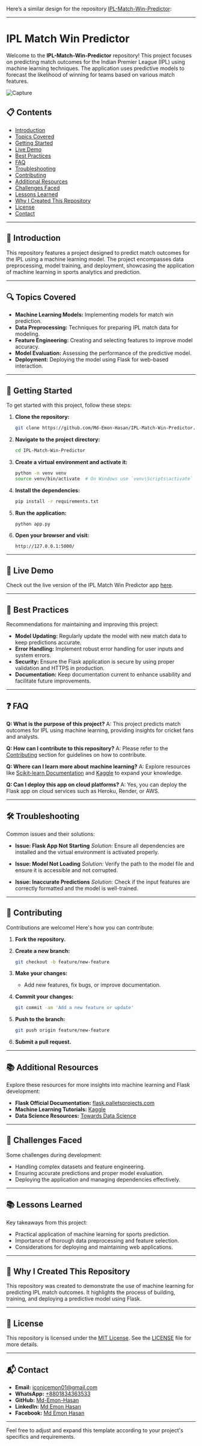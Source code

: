 Here’s a similar design for the repository [IPL-Match-Win-Predictor](https://github.com/Md-Emon-Hasan/IPL-Match-Win-Predictor/tree/master):

---

# IPL Match Win Predictor

Welcome to the **IPL-Match-Win-Predictor** repository! This project focuses on predicting match outcomes for the Indian Premier League (IPL) using machine learning techniques. The application uses predictive models to forecast the likelihood of winning for teams based on various match features.

![Capture](https://github.com/user-attachments/assets/79e726bb-7bce-4849-9ae7-5f5e0baa1282)

## 📋 Contents

- [Introduction](#introduction)
- [Topics Covered](#topics-covered)
- [Getting Started](#getting-started)
- [Live Demo](#live-demo)
- [Best Practices](#best-practices)
- [FAQ](#faq)
- [Troubleshooting](#troubleshooting)
- [Contributing](#contributing)
- [Additional Resources](#additional-resources)
- [Challenges Faced](#challenges-faced)
- [Lessons Learned](#lessons-learned)
- [Why I Created This Repository](#why-i-created-this-repository)
- [License](#license)
- [Contact](#contact)

---

## 📖 Introduction

This repository features a project designed to predict match outcomes for the IPL using a machine learning model. The project encompasses data preprocessing, model training, and deployment, showcasing the application of machine learning in sports analytics and prediction.

---

## 🔍 Topics Covered

- **Machine Learning Models:** Implementing models for match win prediction.
- **Data Preprocessing:** Techniques for preparing IPL match data for modeling.
- **Feature Engineering:** Creating and selecting features to improve model accuracy.
- **Model Evaluation:** Assessing the performance of the predictive model.
- **Deployment:** Deploying the model using Flask for web-based interaction.

---

## 🚀 Getting Started

To get started with this project, follow these steps:

1. **Clone the repository:**

   ```bash
   git clone https://github.com/Md-Emon-Hasan/IPL-Match-Win-Predictor.git
   ```

2. **Navigate to the project directory:**

   ```bash
   cd IPL-Match-Win-Predictor
   ```

3. **Create a virtual environment and activate it:**

   ```bash
   python -m venv venv
   source venv/bin/activate  # On Windows use `venv\Scripts\activate`
   ```

4. **Install the dependencies:**

   ```bash
   pip install -r requirements.txt
   ```

5. **Run the application:**

   ```bash
   python app.py
   ```

6. **Open your browser and visit:**

   ```
   http://127.0.0.1:5000/
   ```

---

## 🎉 Live Demo

Check out the live version of the IPL Match Win Predictor app [here](https://ipl-match-win-predictor.onrender.com/).

---

## 🌟 Best Practices

Recommendations for maintaining and improving this project:

- **Model Updating:** Regularly update the model with new match data to keep predictions accurate.
- **Error Handling:** Implement robust error handling for user inputs and system errors.
- **Security:** Ensure the Flask application is secure by using proper validation and HTTPS in production.
- **Documentation:** Keep documentation current to enhance usability and facilitate future improvements.

---

## ❓ FAQ

**Q: What is the purpose of this project?**
A: This project predicts match outcomes for IPL using machine learning, providing insights for cricket fans and analysts.

**Q: How can I contribute to this repository?**
A: Please refer to the [Contributing](#contributing) section for guidelines on how to contribute.

**Q: Where can I learn more about machine learning?**
A: Explore resources like [Scikit-learn Documentation](https://scikit-learn.org/stable/user_guide.html) and [Kaggle](https://www.kaggle.com/learn/overview) to expand your knowledge.

**Q: Can I deploy this app on cloud platforms?**
A: Yes, you can deploy the Flask app on cloud services such as Heroku, Render, or AWS.

---

## 🛠️ Troubleshooting

Common issues and their solutions:

- **Issue: Flask App Not Starting**
  *Solution:* Ensure all dependencies are installed and the virtual environment is activated properly.

- **Issue: Model Not Loading**
  *Solution:* Verify the path to the model file and ensure it is accessible and not corrupted.

- **Issue: Inaccurate Predictions**
  *Solution:* Check if the input features are correctly formatted and the model is well-trained.

---

## 🤝 Contributing

Contributions are welcome! Here's how you can contribute:

1. **Fork the repository.**
2. **Create a new branch:**

   ```bash
   git checkout -b feature/new-feature
   ```

3. **Make your changes:**

   - Add new features, fix bugs, or improve documentation.

4. **Commit your changes:**

   ```bash
   git commit -am 'Add a new feature or update'
   ```

5. **Push to the branch:**

   ```bash
   git push origin feature/new-feature
   ```

6. **Submit a pull request.**

---

## 📚 Additional Resources

Explore these resources for more insights into machine learning and Flask development:

- **Flask Official Documentation:** [flask.palletsprojects.com](https://flask.palletsprojects.com/)
- **Machine Learning Tutorials:** [Kaggle](https://www.kaggle.com/learn/overview)
- **Data Science Resources:** [Towards Data Science](https://towardsdatascience.com/)

---

## 💪 Challenges Faced

Some challenges during development:

- Handling complex datasets and feature engineering.
- Ensuring accurate predictions and proper model evaluation.
- Deploying the application and managing dependencies effectively.

---

## 📚 Lessons Learned

Key takeaways from this project:

- Practical application of machine learning for sports prediction.
- Importance of thorough data preprocessing and feature selection.
- Considerations for deploying and maintaining web applications.

---

## 🌟 Why I Created This Repository

This repository was created to demonstrate the use of machine learning for predicting IPL match outcomes. It highlights the process of building, training, and deploying a predictive model using Flask.

---

## 📝 License

This repository is licensed under the [MIT License](https://opensource.org/licenses/MIT). See the [LICENSE](LICENSE) file for more details.

---

## 📬 Contact

- **Email:** [iconicemon01@gmail.com](mailto:iconicemon01@gmail.com)
- **WhatsApp:** [+8801834363533](https://wa.me/8801834363533)
- **GitHub:** [Md-Emon-Hasan](https://github.com/Md-Emon-Hasan)
- **LinkedIn:** [Md Emon Hasan](https://www.linkedin.com/in/md-emon-hasan)
- **Facebook:** [Md Emon Hasan](https://www.facebook.com/mdemon.hasan2001/)

---

Feel free to adjust and expand this template according to your project's specifics and requirements.
